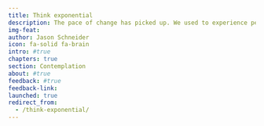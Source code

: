 ```yaml
---
title: Think exponential
description: The pace of change has picked up. We used to experience periods of stability between disruptions. Change is now perpetual, pervasive, and exponential. How do we build the systems, tools, and cultures that meet the changing needs of our communities today and into the future? We do it by thinking exponentially.
img-feat: 
author: Jason Schneider
icon: fa-solid fa-brain
intro: #true
chapters: true
section: Contemplation
about: #true
feedback: #true
feedback-link: 
launched: true
redirect_from:
  - /think-exponential/
---
```


